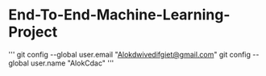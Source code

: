 # End-To-End-Machine-Learning-Project

''' git config --global user.email "Alokdwivedifgiet@gmail.com"
  git config --global user.name "AlokCdac"
'''